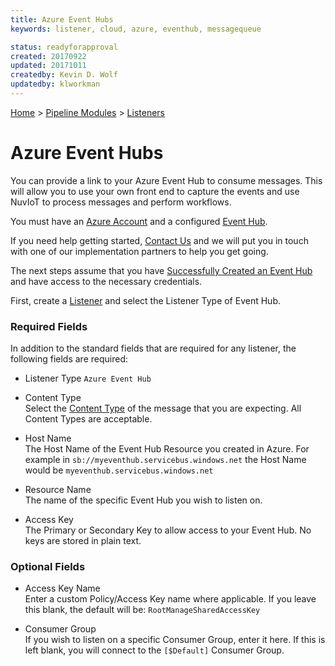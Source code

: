 ```yaml
---
title: Azure Event Hubs
keywords: listener, cloud, azure, eventhub, messagequeue

status: readyforapproval
created: 20170922
updated: 20171011
createdby: Kevin D. Wolf
updatedby: klworkman
---
```

[Home](../../Index.md) > [Pipeline Modules](../Index.md) > [Listeners](../Listener.md)

# Azure Event Hubs

You can provide a link to your Azure Event Hub to consume messages.  This will allow you
to use your own front end to capture the events and use NuvIoT to process messages and perform workflows.

You must have an [Azure Account](https://portal.azure.com) and a configured [Event Hub](https://docs.microsoft.com/en-us/azure/event-hubs/).

If you need help getting started, [Contact Us](http://support.nuviot.com) and we will put you in touch with one 
of our implementation partners to help you get going.

The next steps assume that you have [Successfully Created an Event Hub](https://docs.microsoft.com/en-us/azure/event-hubs/event-hubs-create) and have access to the necessary credentials.

First, create a [Listener](../Listener.md) and select the Listener Type of Event Hub.

### Required Fields

In addition to the standard fields that are required for any listener, the following fields are required:

* Listener Type 
`Azure Event Hub`

* Content Type    
Select the [Content Type](../../Messaging/ContentTypes.md) of the message that you are expecting.  All Content Types are acceptable.

* Host Name   
The Host Name of the Event Hub Resource you created in Azure.  For example in
```sb://myeventhub.servicebus.windows.net``` the Host Name would be ```myeventhub.servicebus.windows.net```

* Resource Name    
The name of the specific Event Hub you wish to listen on.

* Access Key    
The Primary or Secondary Key to allow access to your Event Hub.  No keys are stored in plain text.

### Optional Fields

* Access Key Name   
Enter a custom Policy/Access Key name where applicable.  If you leave this blank, the default will be: ```RootManageSharedAccessKey``` 

* Consumer Group   
If you wish to listen on a specific Consumer Group, enter it here.  If this is left blank, you will connect to the ```[$Default]``` Consumer Group.
